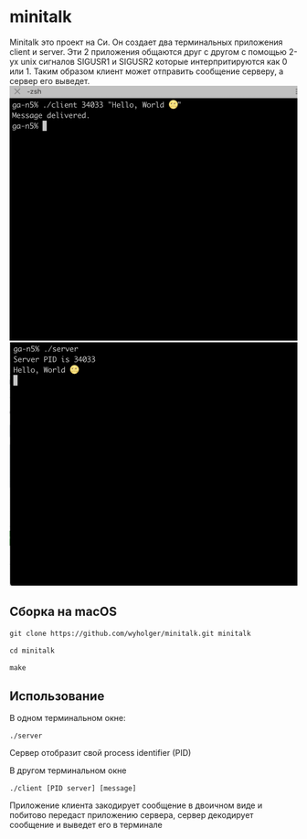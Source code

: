 # minitalk
Minitalk это проект на Си. Он создает два терминальных приложения client и server.
Эти 2 приложения общаются друг с другом с помощью 2-ух unix сигналов SIGUSR1 и SIGUSR2 которые интерпритируются как 0 или 1.
Таким образом клиент может отправить сообщение серверу, а сервер его выведет.
![client](https://github.com/wyholger/minitalk/blob/main/img/Screen_client.png?raw=true)![server](https://github.com/wyholger/minitalk/blob/main/img/Screen_server.png?raw=true)
## Сборка на macOS
```
git clone https://github.com/wyholger/minitalk.git minitalk
```
```
cd minitalk
```
```
make
```
## Использование
В одном терминальном окне:
```
./server
```
Сервер отобразит свой process identifier (PID)


В другом терминальном окне 
```
./client [PID server] [message]
```

Приложение клиента закодирует сообщение в двоичном виде и побитово передаст приложению сервера, сервер декодирует сообщение и выведет его в терминале

